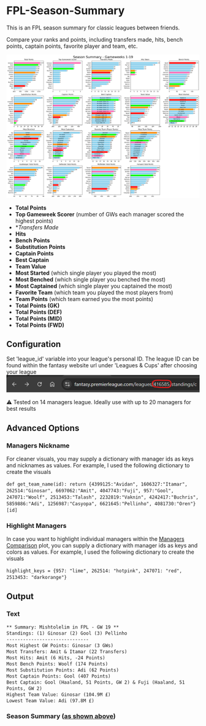 # FPL-Season-Summary
 
This is an FPL season summary for classic leagues between friends.

Compare your ranks and points, including transfers made, hits, bench points, captain points, favorite player and team, etc.

![Season Summary](images/Season_Summary_GW19.png)

- **Total Points**
- **Top Gameweek Scorer** (number of GWs each manager scored the highest points)
- **Transfers Made*
- **Hits**
- **Bench Points**
- **Substitution Points**
- **Captain Points**
- **Best Captain**
- **Team Value**
- **Most Started** (which single player you played the most)
- **Most Benched** (which single player you benched the most)
- **Most Captained** (which single player you captained the most)
- **Favorite Team** (which team you played the most players from)
- **Team Points** (which team earned you the most points)
- **Total Points (GK)**
- **Total Points (DEF)**
- **Total Points (MID)**
- **Total Points (FWD)**

## Configuration
Set 'league_id' variable into your league's personal ID.
The league ID can be found within the fantasy website url under 'Leagues & Cups' after choosing your league
![League ID](images/league_id.png)
<p>⚠️ Tested on 14 managers league. Ideally use with up to 20 managers for best results</p>

## Advanced Options
### Managers Nickname
For cleaner visuals, you may supply a dictionary with manager ids as keys and nicknames as values.
For example, I used the following dictionary to create the visuals

`def get_team_name(id): return {4399125:"Avidan", 1606327:"Itamar", 262514:"Ginosar", 6697062:"Amit", 4047743:"Fuji", 957:"Gool", 247071:"Woolf", 2513453:"Talash", 2232819:"Vaknin", 4242417:"Buchris", 5859886:"Adi", 1256987:"Casyopa", 6621645:"Pellinho", 4081730:"Oren"}[id]`

### Highlight Managers
In case you want to highlight individual managers within the [Managers Comparison](#fpl-league-summary) plot,
you can supply a dictionary with manager ids as keys and colors as values.
For example, I used the following dictionary to create the visuals

`highlight_keys = {957: "lime", 262514: "hotpink", 247071: "red", 2513453: "darkorange"}`

## Output
### Text
```
** Summary: Mishtolelim in FPL - GW 19 **
Standings: (1) Ginosar (2) Gool (3) Pellinho
------------------------------
Most Highest GW Points: Ginosar (3 GWs)
Most Transfers: Amit & Itamar (22 Transfers)
Most Hits: Amit (6 Hits, -24 Points)
Most Bench Points: Woolf (174 Points)
Most Substitution Points: Adi (62 Points)
Most Captain Points: Gool (407 Points)
Best Captain: Gool (Haaland, 51 Points, GW 2) & Fuji (Haaland, 51 Points, GW 2)
Highest Team Value: Ginosar (104.9M £)
Lowest Team Value: Adi (97.8M £)
```

### Season Summary ([as shown above](#fpl-season-summary))

